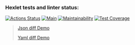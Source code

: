 ### Hexlet tests and linter status:
[![Actions Status](https://github.com/NONstop5/php-project-lvl2/workflows/hexlet-check/badge.svg)](https://github.com/NONstop5/php-project-lvl2/actions)
[![Main](https://github.com/NONstop5/php-project-lvl2/actions/workflows/main.yml/badge.svg)](https://github.com/NONstop5/php-project-lvl2/actions)
[![Maintainability](https://api.codeclimate.com/v1/badges/959acf8bd094de9ffdb8/maintainability)](https://codeclimate.com/github/NONstop5/php-project-lvl2/maintainability)
[![Test Coverage](https://api.codeclimate.com/v1/badges/959acf8bd094de9ffdb8/test_coverage)](https://codeclimate.com/github/NONstop5/php-project-lvl2/test_coverage)

> <a href="https://asciinema.org/a/XR3E5U9ycfXG757OVNxF7p7Bx">Json diff Demo</a>
>
> <a href="https://asciinema.org/a/ql778qebUxWyT480tsQ8a8RYU">Yaml diff Demo</a>
